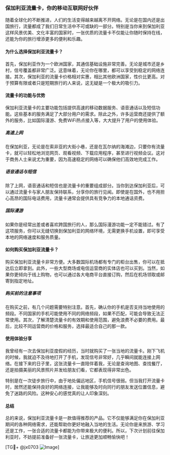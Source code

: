 ### 保加利亚流量卡，你的移动互联网好伙伴

随着全球化的不断推进，人们的生活变得越来越离不开网络。无论是在国内还是出国旅行，流量都成了我们日常生活中不可或缺的一部分。特别是当你来到保加利亚这样风景优美、文化丰富的国家时，一张优质的流量卡不仅能让你随时保持在线，还能为你的旅行增添更多的便利和乐趣。

#### 为什么选择保加利亚流量卡？

首先，保加利亚作为一个欧洲国家，其通信基础设施非常完善。无论是城市还是乡村，信号覆盖都非常广泛。这意味着，无论你在哪里，都可以享受到稳定的网络连接。其次，保加利亚的流量卡价格相对实惠，相比其他欧洲国家，性价比更高。对于预算有限或者只是短期旅行的人来说，这无疑是一个极大的吸引力。

#### 流量卡的功能与优势

保加利亚流量卡的主要功能包括提供高速的移动数据服务、语音通话以及短信功能。这些基本的服务满足了大部分用户的需求。除此之外，许多运营商还提供了额外的服务，比如国际漫游、免费WiFi热点接入等，大大提升了用户的使用体验。

##### 高速上网

在保加利亚，无论是在索非亚的大街小巷，还是在瓦尔纳的海滩边，只要你有流量卡，就可以轻松地浏览网页、观看视频、下载应用程序，甚至进行视频会议。这对于商务人士来说尤为重要，因为高速稳定的网络可以确保他们高效地完成工作。

##### 语音通话与短信

除了上网，语音通话和短信也是流量卡的重要组成部分。当你到达保加利亚后，可以通过流量卡与家人朋友保持联系，分享你的旅行见闻。即使是在国外，也不用担心高昂的国际电话费用，流量卡通常会提供具有竞争力的本地通话资费。

##### 国际漫游

如果你是经常出差或者喜欢跨国旅行的人，那么国际漫游功能一定不能错过。有了这项服务，你可以无缝切换到保加利亚的网络环境，无需更换手机设置，即可享受本地的网络速度和服务质量。

#### 如何购买保加利亚流量卡？

购买保加利亚流量卡非常方便。大多数国际机场都有专门的柜台出售，你可以在抵达后立即拿到。此外，一些大型商场或电信运营商的实体店也可以买到。当然，如果你更倾向于线上购物，也可以通过各大电商平台直接订购，然后在机场领取或邮寄到指定地址。

##### 购买前的注意事项

在购买之前，有几个问题需要特别注意。首先，确认你的手机是否支持当地使用的频段。不同国家的手机可能使用不同的网络频段，如果不匹配，可能会导致无法正常使用。其次，了解清楚流量卡的有效期和使用范围，避免浪费不必要的费用。最后，比较不同运营商的价格和服务，选择最适合自己的那一款。

#### 使用体验分享

我曾经有一次去保加利亚度假的经历，当时就购买了一张当地的流量卡。刚下飞机的时候，我就迫不及待地打开了手机，发现信号非常好，几乎瞬间就能连接上网络。在接下来的日子里，这张流量卡一直陪伴着我，无论是查询地图、查找餐厅，还是拍摄美丽的风景照片并发给朋友们看，它都表现得非常出色。

特别是在一次徒步旅行中，由于地处偏远地区，手机信号很弱。但当我打开流量卡时，居然还能保持良好的网络连接，让我能够及时向同行的朋友发送位置信息，避免了迷路的风险。这种安心的感觉真的让人印象深刻。

#### 总结

总的来说，保加利亚流量卡是一款值得推荐的产品。它不仅能够满足你在保加利亚期间的各种网络需求，还能帮助你更好地融入当地的生活。无论你是来旅游、学习还是工作，一张合适的流量卡都能为你带来极大的便利。所以，下次计划前往保加利亚时，不妨提前准备好一张流量卡，让旅途更加顺畅愉快吧！

[TG💪+ @jx0703 ![Image](https://github.com/user-attachments/assets/dbca1d08-cadb-493c-b0ec-ad6f7a83f270)]